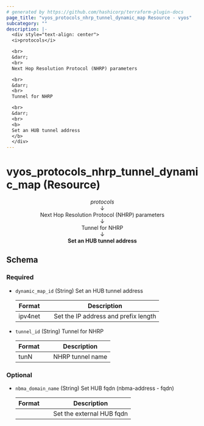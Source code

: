 ```yaml
---
# generated by https://github.com/hashicorp/terraform-plugin-docs
page_title: "vyos_protocols_nhrp_tunnel_dynamic_map Resource - vyos"
subcategory: ""
description: |-
  <div style="text-align: center">
  <i>protocols</i>

  <br>
  &darr;
  <br>
  Next Hop Resolution Protocol (NHRP) parameters

  <br>
  &darr;
  <br>
  Tunnel for NHRP

  <br>
  &darr;
  <br>
  <b>
  Set an HUB tunnel address
  </b>
  </div>
---
```


# vyos_protocols_nhrp_tunnel_dynamic_map (Resource)

<div style="text-align: center">
<i>protocols</i>

<br>
&darr;
<br>
Next Hop Resolution Protocol (NHRP) parameters

<br>
&darr;
<br>
Tunnel for NHRP

<br>
&darr;
<br>
<b>
Set an HUB tunnel address
</b>
</div>



<!-- schema generated by tfplugindocs -->
## Schema

### Required

- `dynamic_map_id` (String) Set an HUB tunnel address

    |  Format &emsp; | Description  |
    |----------|---------------|
    |  ipv4net  &emsp; |  Set the IP address and prefix length  |
- `tunnel_id` (String) Tunnel for NHRP

    |  Format &emsp; | Description  |
    |----------|---------------|
    |  tunN  &emsp; |  NHRP tunnel name  |

### Optional

- `nbma_domain_name` (String) Set HUB fqdn (nbma-address - fqdn)

    |  Format &emsp; | Description  |
    |----------|---------------|
    |  <fqdn>  &emsp; |  Set the external HUB fqdn  |
